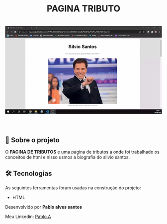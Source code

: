 <h1 align="center">PAGINA TRIBUTO</h1>

<h1 align="center">
    <img src="./src/silvio.gif">
</h1>


<br>


## 📕 Sobre o projeto 

O **PAGINA DE TRIBUTOS** e uma pagina de tributos a onde foi trabalhado os conceitos de html e nisso usmos a biografia do silvio santos.

## 🛠 Tecnologias

As seguintes ferramentas foram usadas na construção do projeto:

- HTML



Desenvolvido por **Pablo alves santos**

Meu Linkedin: [Pablo.A](https://www.linkedin.com/in/pablo-santos-6b6460243/)